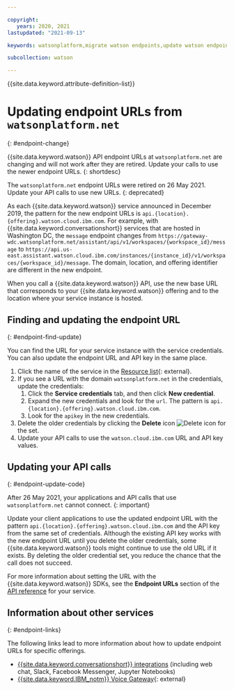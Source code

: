 ```yaml
---

copyright:
   years: 2020, 2021
lastupdated: "2021-09-13"

keywords: watsonplatform,migrate watson endpoints,update watson endpoints,update watson url

subcollection: watson

---
```


{{site.data.keyword.attribute-definition-list}}


# Updating endpoint URLs from `watsonplatform.net`
{: #endpoint-change}

{{site.data.keyword.watson}} API endpoint URLs at `watsonplatform.net` are changing and will not work after they are retired. Update your calls to use the newer endpoint URLs.
{: shortdesc}

The `watsonplatform.net` endpoint URLs were retired on 26 May 2021. Update your API calls to use new URLs.
{: deprecated}

As each {{site.data.keyword.watson}} service announced in December 2019, the pattern for the new endpoint URLs is `api.{location}.{offering}.watson.cloud.ibm.com`. For example, with {{site.data.keyword.conversationshort}} services that are hosted in Washington DC, the `message` endpoint changes from `https://gateway-wdc.watsonplatform.net/assistant/api/v1/workspaces/{workspace_id}/message` to `https://api.us-east.assistant.watson.cloud.ibm.com/instances/{instance_id}/v1/workspaces/{workspace_id}/message`. The domain, location, and offering identifier are different in the new endpoint.

When you call a {{site.data.keyword.watson}} API, use the new base URL that corresponds to your {{site.data.keyword.watson}} offering and to the location where your service instance is hosted.

## Finding and updating the endpoint URL
{: #endpoint-find-update}

You can find the URL for your service instance with the service credentials. You can also update the endpoint URL and API key in the same place.

1.  Click the name of the service in the [Resource list](https://{DomainName}/resources?groups=resource-instance){: external}.
1.  If you see a URL with the domain `watsonplatform.net` in the credentials, update the credentials:
    1.  Click the **Service credentials** tab, and then click **New credential**.
    1.  Expand the new credentials and look for the `url`. The pattern is `api.{location}.{offering}.watson.cloud.ibm.com`.
    1.  Look for the `apikey` in the new credentials.
1.  Delete the older credentials by clicking the **Delete** icon ![Delete icon](../icons/delete.svg "Delete") for the set.
1.  Update your API calls to use the `watson.cloud.ibm.com` URL and API key values.

## Updating your API calls
{: #endpoint-update-code}

After 26 May 2021, your applications and API calls that use `watsonplatform.net` cannot connect.
{: important}

Update your client applications to use the updated endpoint URL with the pattern `api.{location}.{offering}.watson.cloud.ibm.com` and the API key from the same set of credentials. Although the existing API key works with the new endpoint URL until you delete the older credentials, some {{site.data.keyword.watson}} tools might continue to use the old URL if it exists. By deleting the older credential set, you reduce the chance that the call does not succeed.

For more information about setting the URL with the {{site.data.keyword.watson}} SDKs, see the **Endpoint URLs** section of the [API reference](/docs?tab=api-docs&category=ai) for your service.

## Information about other services
{: #endpoint-links}

The following links lead to more information about how to update endpoint URLs for specific offerings.

- [{{site.data.keyword.conversationshort}} integrations](/docs/assistant?topic=assistant-release-notes#6April2021) (including web chat, Slack, Facebook Messenger, Jupyter Notebooks)
- [{{site.data.keyword.IBM_notm}} Voice Gateway](https://ibm.box.com/s/w6t0pckql87hv84dlxuk9gpiuq960w1g){: external}
